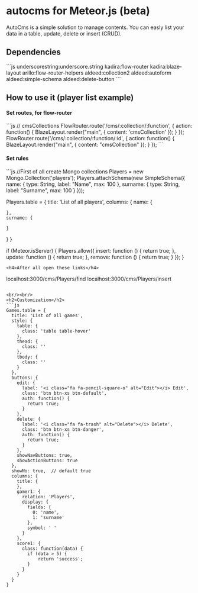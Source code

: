 <h1>autocms for Meteor.js (beta)</h1>
AutoCms is a simple solution to manage contents. You can easly list your data in a table, update, delete or insert (CRUD).

<h2>Dependencies</h2>
```js
underscorestring:underscore.string
kadira:flow-router
kadira:blaze-layout           
arillo:flow-router-helpers
aldeed:collection2           
aldeed:autoform
aldeed:simple-schema
aldeed:delete-button
```

<h2>How to use it (player list example)</strong>
<h4>Set routes, for flow-router</h4>
```js
// cmsCollections
FlowRouter.route('/cms/:collection/:function', {
  action: function() {
    BlazeLayout.render("main", {
      content: 'cmsCollection'
    });
  }
});
FlowRouter.route('/cms/:collection/:function/:id', {
  action: function() {
    BlazeLayout.render("main", {
      content: "cmsCollection"
    });
  }
});
```
<h4>Set rules</h4>
```js
//First of all create Mongo collections
Players = new Mongo.Collection('players');
Players.attachSchema(new SimpleSchema({
  name:
  {
    type: String,
    label: "Name",
    max: 100
  },
  surname:
  {
    type: String,
    label: "Surname",
    max: 100
  }
}));

Players.table = {
  title: 'List of all players',
  columns: {
    name: {

    },
    surname: {

    }
  }
}

if (Meteor.isServer) {
  Players.allow({
    insert: function () {
      return true;
    },
    update: function () {
      return true;
    },
    remove: function () {
      return true;
    }
  });
}
```
<h4>After all open these links</h4>
```
localhost:3000/cms/Players/find
localhost:3000/cms/Players/insert
```

<br/><br/>
<h2>Customization</h2>
```js
Games.table = {
  title: 'List of all games',
  style: {
    table: {
      class: 'table table-hover'
    },
    thead: {
      class: ''
    },
    tbody: {
      class: ''
    }
  },
  buttons: {
    edit: {
      label: '<i class="fa fa-pencil-square-o" alt="Edit"></i> Edit',
      class: 'btn btn-xs btn-default',
      auth: function() {
        return true; 
      }
    },  
    delete: {
      label: '<i class="fa fa-trash" alt="Delete"></i> Delete',
      class: 'btn btn-xs btn-danger',
      auth: function() {
        return true; 
      }
    },
    showNavButtons: true,
    showActionButtons: true
  },
  showNo: true,  // default true
  columns: {
    title: {
    },
    gamer1: {
      relation: 'Players',
      display: {
        fields: {
          0: 'name',
          1: 'surname'
        }, 
        symbol: ' '
      }
    },
    score1: {
      class: function(data) {
        if (data > 5) {
            return 'success';
        }
      }
    }
  }
}
```
